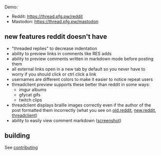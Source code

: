 Demo:

- Reddit: https://thread.pfg.pw/reddit
- Mastodon: https://thread.pfg.pw/mastodon

## new features reddit doesn't have

- "threaded replies" to decrease indentation
- ability to preview links in comments like RES adds
- ability to preview comments written in markdown mode before posting them
- all external links open in a new tab by default so you never have to worry if you should click or ctrl click a link
- usernames are different colors to make it easier to notice repeat users
- threadclient preview supports these better than reddit in some ways:
  - imgur albums
  - gfycat gifs
  - twitch clips
- threadclient displays braille images correctly even if the author of the post formatted them incorrectly
  (what you see on [old.reddit](https://i.imgur.com/7ZVrqUz.png), [new.reddit](https://i.imgur.com/gFT0dHG.png),
  [threadclient](https://i.imgur.com/Hxix93m.png))
- ability to easily view comment markdown ([screenshot](https://i.imgur.com/zwGtAkV.png))

## building

See [contributing](CONTRIBUTING.md)
